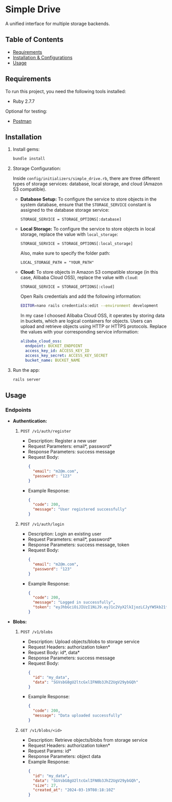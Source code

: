# Simple Drive

A unified interface for multiple storage backends.

## Table of Contents

- [Requirements](#requirements)
- [Installation & Configurations](#installation)
- [Usage](#usage)

## Requirements

To run this project, you need the following tools installed:

- Ruby 2.7.7

Optional for testing:

- [Postman](https://www.postman.com/downloads/)

## Installation

1. Install gems:

   ```sh
   bundle install
   ```

2. Storage Configuration:

   Inside `config/initializers/simple_drive.rb`, there are three different types of storage services: database, local storage, and cloud (Amazon S3 compatible).

   - **Database Setup:**
     To configure the service to store objects in the system database, ensure that the `STORAGE_SERVICE` constant is assigned to the database storage service:

     ```
     STORAGE_SERVICE = STORAGE_OPTIONS[:database]
     ```

   - **Local Storage:**
     To configure the service to store objects in local storage, replace the value with `local_storage`:

     ```
     STORAGE_SERVICE = STORAGE_OPTIONS[:local_storage]
     ```

     Also, make sure to specify the folder path:

     ```
     LOCAL_STORAGE_PATH = "YOUR_PATH"
     ```

   - **Cloud:**
     To store objects in Amazon S3 compatible storage (in this case, Alibaba Cloud OSS), replace the value with `cloud`:
     ```
     STORAGE_SERVICE = STORAGE_OPTIONS[:cloud]
     ```
     Open Rails credentials and add the following information:
     ```sh
     EDITOR=nano rails credentials:edit --environment development
     ```
     In my case I choosed Alibaba Cloud OSS, it operates by storing data in buckets, which are logical containers for objects. Users can upload and retrieve objects using HTTP or HTTPS protocols.
     Replace the values with your corresponding service information:
     ```yaml
     alibaba_cloud_oss:
       endpoint: BUCKET_ENDPOINT
       access_key_id: ACCESS_KEY_ID
       access_key_secret: ACCESS_KEY_SECRET
       bucket_name: BUCKET_NAME
     ```

3. Run the app:
   ```sh
   rails server
   ```

## Usage

### Endpoints

- **Authentication:**

  1. `POST /v1/auth/register`

     - Description: Register a new user
     - Request Parameters: email*, password*
     - Response Parameters: success message
     - Request Body:
       ```json
       {
         "email": "m2@m.com",
         "password": "123"
       }
       ```
     - Example Response:
       ```json
       {
         "code": 200,
         "message": "User registered successfully"
       }
       ```

  2. `POST /v1/auth/login`
     - Description: Login an existing user
     - Request Parameters: email*, password*
     - Response Parameters: success message, token
     - Request Body:
       ```json
       {
         "email": "m2@m.com",
         "password": "123"
       }
       ```
     - Example Response:
       ```json
       {
         "code": 200,
         "message": "Logged in successfully",
         "token": "eyJhbGciOiJIUzI1NiJ9.eyJ1c2VyX2lkIjozLCJyYW5kb21fc3RyaW5nIjoiYWJmMTk2MDg3ZWVmM2U0ZDlkYTcifQ.XXhJyQorinUv6xCD5ykv-cwOIatzHehhn9-irJvBHjg"
       }
       ```

- **Blobs:**

  1. `POST /v1/blobs`

     - Description: Upload objects/blobs to storage service
     - Request Headers: authorization token\*
     - Request Body: id*, data*
     - Response Parameters: success message
     - Request Body:
       ```json
       {
         "id": "my_data",
         "data": "SGVsbG8gU2ltcGxlIFN0b3JhZ2UgV29ybGQh"
       }
       ```
     - Example Response:
       ```json
       {
         "code": 200,
         "message": "Data uploaded successfully"
       }
       ```

  2. `GET /v1/blobs/<id>`
     - Description: Retrieve objects/blobs from storage service
     - Request Headers: authorization token\*
     - Request Params: id\*
     - Response Parameters: object data
     - Example Response:
       ```json
       {
         "id": "my_data",
         "data": "SGVsbG8gU2ltcGxlIFN0b3JhZ2UgV29ybGQh",
         "size": 27,
         "created_at": "2024-03-19T08:18:10Z"
       }
       ```
